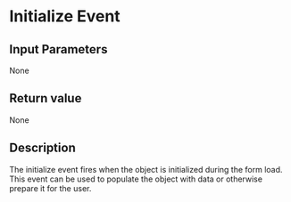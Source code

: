 # Initialize Event #
## Input Parameters ##
None
## Return value ##
None
## Description ##
The initialize event fires when the object is initialized during the form load. This event can be used to populate the object with data or
otherwise prepare it for the user.
